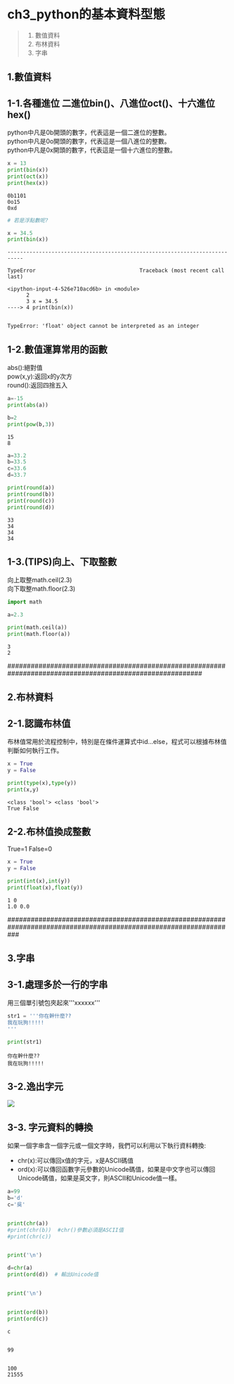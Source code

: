 
# ch3_python的基本資料型態

> 1. 數值資料
> 2. 布林資料
> 3. 字串

## 1.數值資料

## 1-1.各種進位 二進位bin()、八進位oct()、十六進位hex()

python中凡是0b開頭的數字，代表這是一個二進位的整數。<br>
python中凡是0o開頭的數字，代表這是一個八進位的整數。<br>
python中凡是0x開頭的數字，代表這是一個十六進位的整數。<br>


```python
x = 13
print(bin(x))
print(oct(x))
print(hex(x))
```

    0b1101
    0o15
    0xd



```python
# 若是浮點數呢?

x = 34.5
print(bin(x))
```


    ---------------------------------------------------------------------------

    TypeError                                 Traceback (most recent call last)

    <ipython-input-4-526e710acd6b> in <module>
          2 
          3 x = 34.5
    ----> 4 print(bin(x))
    

    TypeError: 'float' object cannot be interpreted as an integer


## 1-2.數值運算常用的函數

abs():絕對值<br>
pow(x,y):返回x的y次方<br>
round():返回四捨五入<br>


```python
a=-15
print(abs(a))

b=2
print(pow(b,3))
```

    15
    8



```python
a=33.2
b=33.5
c=33.6
d=33.7

print(round(a))
print(round(b))
print(round(c))
print(round(d))
```

    33
    34
    34
    34


## 1-3.(TIPS)向上、下取整數

向上取整math.ceil(2.3)<br>
向下取整math.floor(2.3)


```python
import math

a=2.3

print(math.ceil(a))
print(math.floor(a))
```

    3
    2


##########################################################################################################

## 2.布林資料

## 2-1.認識布林值

布林值常用於流程控制中，特別是在條件運算式中id...else，程式可以根據布林值判斷如何執行工作。


```python
x = True
y = False

print(type(x),type(y))
print(x,y)
```

    <class 'bool'> <class 'bool'>
    True False


## 2-2.布林值換成整數

True=1
False=0


```python
x = True
y = False

print(int(x),int(y))
print(float(x),float(y))
```

    1 0
    1.0 0.0


###################################################################################################################

## 3.字串

## 3-1.處理多於一行的字串

用三個單引號包夾起來'''xxxxxx'''


```python
str1 = '''你在幹什麼??
我在玩狗!!!!!
'''

print(str1)
```

    你在幹什麼??
    我在玩狗!!!!!
    


## 3-2.逸出字元

![](https://images2.imgbox.com/98/bc/a2rzzsEn_o.jpeg)



## 3-3. 字元資料的轉換

如果一個字串含一個字元或一個文字時，我們可以利用以下執行資料轉換:

- chr(x):可以傳回x值的字元，x是ASCII碼值
- ord(x):可以傳回函數字元參數的Unicode碼值，如果是中文字也可以傳回Unicode碼值，如果是英文字，則ASCII和Unicode值一樣。



```python
a=99
b='d'
c='吳'


print(chr(a))
#print(chr(b))  #chr()參數必須是ASCII值
#print(chr(c))


print('\n')

d=chr(a)
print(ord(d))  # 輸出Unicode值


print('\n')


print(ord(b))
print(ord(c))
```

    c
    
    
    99
    
    
    100
    21555



